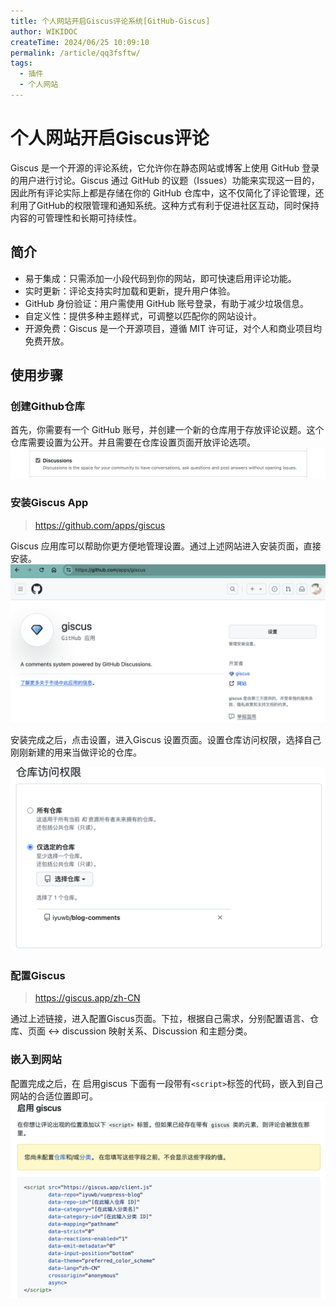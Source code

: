 ```yaml
---
title: 个人网站开启Giscus评论系统[GitHub-Giscus]
author: WIKIDOC
createTime: 2024/06/25 10:09:10
permalink: /article/qq3fsftw/
tags:
  - 插件
  - 个人网站
---
```

# 个人网站开启Giscus评论

Giscus 是一个开源的评论系统，它允许你在静态网站或博客上使用 GitHub 登录的用户进行讨论。Giscus 通过 GitHub 的议题（Issues）功能来实现这一目的，因此所有评论实际上都是存储在你的 GitHub 仓库中，这不仅简化了评论管理，还利用了GitHub的权限管理和通知系统。这种方式有利于促进社区互动，同时保持内容的可管理性和长期可持续性。

## 简介

- 易于集成：只需添加一小段代码到你的网站，即可快速启用评论功能。
- 实时更新：评论支持实时加载和更新，提升用户体验。
- GitHub 身份验证：用户需使用 GitHub 账号登录，有助于减少垃圾信息。
- 自定义性：提供多种主题样式，可调整以匹配你的网站设计。
- 开源免费：Giscus 是一个开源项目，遵循 MIT 许可证，对个人和商业项目均免费开放。

## 使用步骤

### 创建Github仓库

首先，你需要有一个 GitHub 账号，并创建一个新的仓库用于存放评论议题。这个仓库需要设置为公开。并且需要在仓库设置页面开放评论选项。
![alt text](images/image7.png)


### 安装Giscus App

> https://github.com/apps/giscus

Giscus 应用库可以帮助你更方便地管理设置。通过上述网站进入安装页面，直接安装。
![alt text](images/image4.png)

安装完成之后，点击设置，进入Giscus 设置页面。设置仓库访问权限，选择自己刚刚新建的用来当做评论的仓库。

![alt text](images/image5.png)

### 配置Giscus

> https://giscus.app/zh-CN

通过上述链接，进入配置Giscus页面。下拉，根据自己需求，分别配置语言、仓库、页面 ↔️ discussion 映射关系、Discussion 和主题分类。

### 嵌入到网站
配置完成之后，在 启用giscus  下面有一段带有`<script>`标签的代码，嵌入到自己网站的合适位置即可。
![alt text](images/image6.png)



